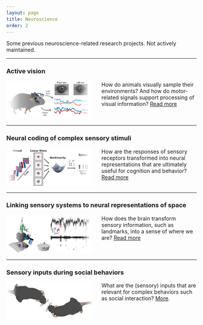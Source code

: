 ```yaml
---
layout: page
title: Neuroscience
order: 2
---
```


Some previous neuroscience-related research projects. Not actively maintained.


---

### Active vision


<div style="display: table; width:100%;">
    <div style="display: table-cell; vertical-align: top; height: 50px; width: 50%;">
    <a href="/projects/gaze_dynamics/index.html"><img src="/public/images/mouse_doubleeyecam_traces.png" alt="" width="90%" />
    </a>
    </div>
    <div style="display: table-cell; vertical-align: top; height: 50px; width: 50%;">
    How do animals visually sample their environments? And how do motor-related signals support processing of visual information?
    <a href="/projects/gaze_dynamics/index.html">Read more</a>
    </div>
</div>


---
### Neural coding of complex sensory stimuli


<div style="display: table; width:100%;">
    <div style="display: table-cell; vertical-align: top; height: 50px; width: 50%;">
    <a href="/projects/coding/index.html"><img src="/public/images/example_multifilt_ln_model_simplified.png" alt="" width="90%" />
    </a>
    </div>
    <div style="display: table-cell; vertical-align: top; height: 50px; width: 50%;">
    How are the responses of sensory receptors transformed into neural
    representations that are ultimately useful for cognition and behavior?
    <a href="/projects/coding/index.html">Read more</a>
    </div>
</div>


---
### Linking sensory systems to neural representations of space


<div style="display: table; width:100%;">
    <div style="display: table-cell; vertical-align: top; height: 50px; width: 50%;">
    <a href="/projects/vision_selfmotion/index.html"><img src="/public/images/mousecam.png" alt="" width="90%" />
    </a>
    </div>
    <div style="display: table-cell; vertical-align: top; height: 50px; width: 50%;">
    How does the brain transform sensory information, such as landmarks, into a sense of where we are?
    <a href="/projects/sensory_space/index.html">Read more</a>
    </div>
</div>



---
### Sensory inputs during social behaviors


<div style="display: table; width:100%;">
    <div style="display: table-cell; vertical-align: top; height: 50px; width: 50%;">
    <a href="/projects/social_interaction/index.html"><img src="/public/images/mouse_top_details_interaction.png" alt="social interaction project" width="90%" />
    </a>
    </div>
    <div style="display: table-cell; vertical-align: top; height: 50px; width: 50%;">
    What are the (sensory) inputs that are relevant for complex behaviors such as social interaction?
    <a href="/projects/social_interaction/index.html">More</a>.
    </div>
</div>
